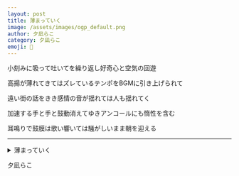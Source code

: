 ```yaml
---
layout: post
title: 薄まっていく
image: /assets/images/ogp_default.png
author: 夕凪らこ
category: 夕凪らこ
emoji: 🧊
---
```


<div class="tanka-area"><div class="tanka">
<p>小刻みに吸って吐いてを繰り返し好奇心と空気の回遊</p>

<p>高揚が薄れてきてはズレているテンポをBGMに引き上げられて</p>

<p>遠い街の話をきき感情の音が揺れては人も揺れてく</p>

<p>加速する手と手と鼓動消えてゆきアンコールにも惰性を含む</p>

<p>耳鳴りで鼓膜は歌い響いては騒がしいまま朝を迎える</p>

</div></div>

---

<details><summary>薄まっていく</summary>
小刻みに吸って吐いてを繰り返し好奇心と空気の回遊<br/>
高揚が薄れてきてはズレているテンポをBGMに引き上げられて<br/>
遠い街の話をきき感情の音が揺れては人も揺れてく<br/>
加速する手と手と鼓動消えてゆきアンコールにも惰性を含む<br/>
耳鳴りで鼓膜は歌い響いては騒がしいまま朝を迎える<br/>
<br/>

</details>

夕凪らこ
